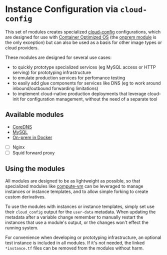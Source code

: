 # Instance Configuration via `cloud-config`

This set of modules creates specialized [cloud-config](https://cloud.google.com/container-optimized-os/docs/how-to/run-container-instance#starting_a_docker_container_via_cloud-config) configurations, which are designed for use with [Container Optimized OS](https://cloud.google.com/container-optimized-os/docs) (the [onprem module](./onprem/) is the only exception) but can also be used as a basis for other image types or cloud providers.

These modules are designed for several use cases:

- to quickly prototype specialized services (eg MySQL access or HTTP serving) for prototyping infrastructure
- to emulate production services for perfomance testing
- to easily add glue components for services like DNS (eg to work around inbound/outbound forwarding limitations)
- to implement cloud-native production deployments that leverage cloud-init for configuration management, without the need of a separate tool

## Available modules

- [CoreDNS](./coredns)
- [MySQL](./mysql)
- [On-prem in Docker](./onprem)
- [ ] Nginx
- [ ] Squid forward proxy

## Using the modules

All modules are designed to be as lightweight as possible, so that specialized modules like [compute-vm](../compute-vm) can be leveraged to manage instances or instance templates, and to allow simple forking to create custom derivatives.

To use the modules with instances or instance templates, simply set use their `cloud_config` output for the `user-data` metadata. When updating the metadata after a variable change remember to manually restart the instances that use a module's output, or the changes won't effect the running system.

For convenience when developing or prototyping infrastructure, an optional test instance is included in all modules. If it's not needed, the linked `*instance.tf` files can be removed from the modules without harm.
